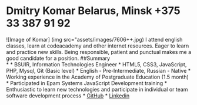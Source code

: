 # Dmitry Komar Belarus, Minsk +375 33 387 91 92
![Image of Komar]
        (img src="assets/images/7606++.jpg)
I attend english classes, learn at codeacademy and other internet resources.
Eager to learn and practice new skills. Being responsible, patient and punctual makes me a good candidate for a position.
##Summary   
        *
            * BSUIR, Information Technologies Engineer
            * HTML5, CSS3, JavaScript, PHP, Mysql, Git (Basic level)
            * English - Pre-Intermediate, Russian - Native
            * Working experience in the Academy of Postgraduate Education (1.5 month)
            * Participated in Epam Systems JavaScript Development training
            * Enthusiastic to learn new technologies and participate in individual or team software development process
            * [GitHub](https://github.com/vireah)
            * [Linkedin](https://www.linkedin.com/in/dmitrykomar)
        
